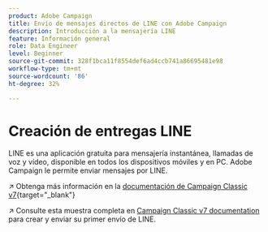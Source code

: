 ```yaml
---
product: Adobe Campaign
title: Envío de mensajes directos de LINE con Adobe Campaign
description: Introducción a la mensajería LINE
feature: Información general
role: Data Engineer
level: Beginner
source-git-commit: 328f1bca11f8554def6ad4ccb741a86695481e98
workflow-type: tm+mt
source-wordcount: '86'
ht-degree: 32%

---
```


# Creación de entregas LINE

LINE es una aplicación gratuita para mensajería instantánea, llamadas de voz y vídeo, disponible en todos los dispositivos móviles y en PC. Adobe Campaign le permite enviar mensajes por LINE.


↗️ Obtenga más información en la [documentación de Campaign Classic v7](https://experienceleague.adobe.com/docs/campaign-classic/using/sending-messages/line-channel.html?lang=es){target=&quot;_blank&quot;}

↗️ Consulte esta muestra completa en [Campaign Classic v7 documentation](https://experienceleague.adobe.com/docs/campaign-classic/using/sending-messages/line-channel.html#example--create-and-send-a-personalized-line-message) para crear y enviar su primer envío de LINE.
